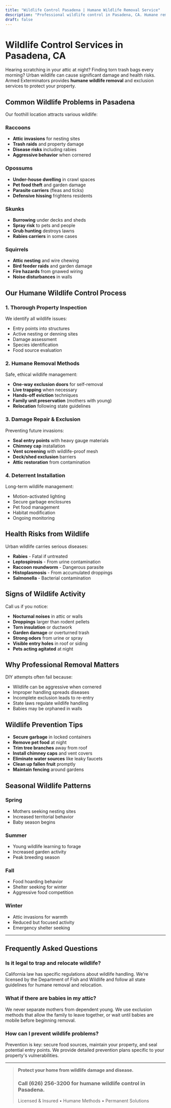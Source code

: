 ```yaml
---
title: "Wildlife Control Pasadena | Humane Wildlife Removal Service"
description: "Professional wildlife control in Pasadena, CA. Humane removal of raccoons, opossums, skunks & more. Licensed & insured. Call (626) 256-3200."
draft: false
---
```


# Wildlife Control Services in Pasadena, CA

Hearing scratching in your attic at night? Finding torn trash bags every morning? Urban wildlife can cause significant damage and health risks. Armed Exterminators provides **humane wildlife removal** and exclusion services to protect your property.

## Common Wildlife Problems in Pasadena

Our foothill location attracts various wildlife:

### Raccoons
- **Attic invasions** for nesting sites
- **Trash raids** and property damage
- **Disease risks** including rabies
- **Aggressive behavior** when cornered

### Opossums
- **Under-house dwelling** in crawl spaces
- **Pet food theft** and garden damage
- **Parasite carriers** (fleas and ticks)
- **Defensive hissing** frightens residents

### Skunks
- **Burrowing** under decks and sheds
- **Spray risk** to pets and people
- **Grub hunting** destroys lawns
- **Rabies carriers** in some cases

### Squirrels
- **Attic nesting** and wire chewing
- **Bird feeder raids** and garden damage
- **Fire hazards** from gnawed wiring
- **Noise disturbances** in walls

## Our Humane Wildlife Control Process

### 1. Thorough Property Inspection
We identify all wildlife issues:
- Entry points into structures
- Active nesting or denning sites
- Damage assessment
- Species identification
- Food source evaluation

### 2. Humane Removal Methods
Safe, ethical wildlife management:
- **One-way exclusion doors** for self-removal
- **Live trapping** when necessary
- **Hands-off eviction** techniques
- **Family unit preservation** (mothers with young)
- **Relocation** following state guidelines

### 3. Damage Repair & Exclusion
Preventing future invasions:
- **Seal entry points** with heavy gauge materials
- **Chimney cap** installation
- **Vent screening** with wildlife-proof mesh
- **Deck/shed exclusion** barriers
- **Attic restoration** from contamination

### 4. Deterrent Installation
Long-term wildlife management:
- Motion-activated lighting
- Secure garbage enclosures
- Pet food management
- Habitat modification
- Ongoing monitoring

## Health Risks from Wildlife

Urban wildlife carries serious diseases:
- **Rabies** - Fatal if untreated
- **Leptospirosis** - From urine contamination
- **Raccoon roundworm** - Dangerous parasite
- **Histoplasmosis** - From accumulated droppings
- **Salmonella** - Bacterial contamination

## Signs of Wildlife Activity

Call us if you notice:
- **Nocturnal noises** in attic or walls
- **Droppings** larger than rodent pellets
- **Torn insulation** or ductwork
- **Garden damage** or overturned trash
- **Strong odors** from urine or spray
- **Visible entry holes** in roof or siding
- **Pets acting agitated** at night

## Why Professional Removal Matters

DIY attempts often fail because:
- Wildlife can be aggressive when cornered
- Improper handling spreads diseases
- Incomplete exclusion leads to re-entry
- State laws regulate wildlife handling
- Babies may be orphaned in walls

## Wildlife Prevention Tips

- **Secure garbage** in locked containers
- **Remove pet food** at night
- **Trim tree branches** away from roof
- **Install chimney caps** and vent covers
- **Eliminate water sources** like leaky faucets
- **Clean up fallen fruit** promptly
- **Maintain fencing** around gardens

## Seasonal Wildlife Patterns

### Spring
- Mothers seeking nesting sites
- Increased territorial behavior
- Baby season begins

### Summer
- Young wildlife learning to forage
- Increased garden activity
- Peak breeding season

### Fall
- Food hoarding behavior
- Shelter seeking for winter
- Aggressive food competition

### Winter
- Attic invasions for warmth
- Reduced but focused activity
- Emergency shelter seeking

---

## Frequently Asked Questions

### Is it legal to trap and relocate wildlife?
California law has specific regulations about wildlife handling. We're licensed by the Department of Fish and Wildlife and follow all state guidelines for humane removal and relocation.

### What if there are babies in my attic?
We never separate mothers from dependent young. We use exclusion methods that allow the family to leave together, or wait until babies are mobile before beginning removal.

### How can I prevent wildlife problems?
Prevention is key: secure food sources, maintain your property, and seal potential entry points. We provide detailed prevention plans specific to your property's vulnerabilities.

---

> **Protect your home from wildlife damage and disease.**  
> ### Call (626) 256-3200 for humane wildlife control in Pasadena.  
> Licensed & Insured • Humane Methods • Permanent Solutions